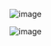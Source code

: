 ![image](https://github.com/user-attachments/assets/929a52c0-5d4e-49d4-a29c-869b8ba98afa)

![image](https://github.com/user-attachments/assets/776e12ca-779f-4d67-b34b-807df50d0cdd)
